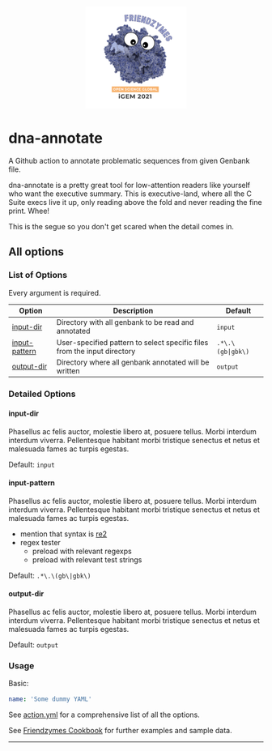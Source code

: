 <p align="center">
  <br>
  <img src="friendzymes.svg" width="200" />
  <!-- <img src="friendzymes-blah.png" width="150"/> -->
  <br>
</p>

# dna-annotate

A Github action to annotate problematic sequences from given Genbank file.

dna-annotate is a pretty great tool for low-attention readers like yourself who want the executive summary. This is executive-land, where all the C Suite execs live it up, only reading above the fold and never reading the fine print. Whee!

This is the segue so you don't get scared when the detail comes in.

## All options

### List of Options

Every argument is required.

| Option          | Description                                                              | Default           |
| --------------- | ------------------------------------------------------------------------ | ----------------- |
| [input-dir]     | Directory with all genbank to be read and annotated                      | `input`           |
| [input-pattern] | User-specified pattern to select specific files from the input directory | `.*\.\(gb\|gbk\)` |
| [output-dir]    | Directory where all genbank annotated will be written                    | `output`          |

### Detailed Options

#### input-dir

Phasellus ac felis auctor, molestie libero at, posuere tellus. Morbi interdum interdum viverra.
Pellentesque habitant morbi tristique senectus et netus et malesuada fames ac turpis egestas.

Default: `input`

#### input-pattern

Phasellus ac felis auctor, molestie libero at, posuere tellus. Morbi interdum interdum viverra.
Pellentesque habitant morbi tristique senectus et netus et malesuada fames ac turpis egestas.

- mention that syntax is [re2]
- regex tester
  - preload with relevant regexps
  - preload with relevant test strings

Default: `.*\.\(gb\|gbk\)`

#### output-dir

Phasellus ac felis auctor, molestie libero at, posuere tellus. Morbi interdum interdum viverra.
Pellentesque habitant morbi tristique senectus et netus et malesuada fames ac turpis egestas.

Default: `output`

### Usage

Basic:

```yaml
name: 'Some dummy YAML'
```

See [action.yml] for a comprehensive list of all the options.

See [Friendzymes Cookbook] for further examples and sample data.

---

[Friendzymes Cookbook]:       <https://github.com/Open-Science-Global/friendzymes-cookbook>
[re2]:                        <https://github.com/google/re2/wiki/Syntax>

[action.yml]:                 ./action.yml
[input-dir]:                  #input-dir
[input-pattern]:              #input-pattern
[output-dir]:                 #output-dir